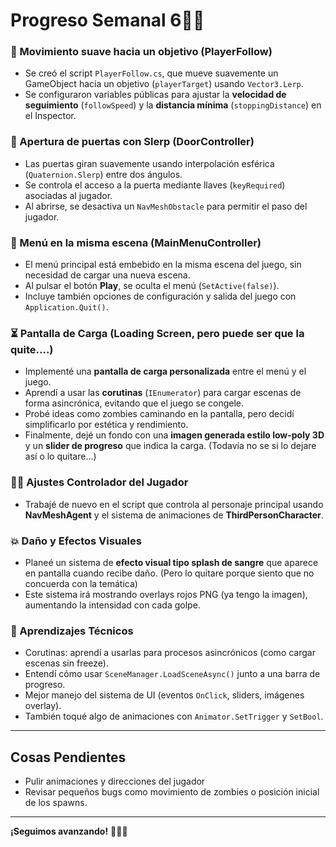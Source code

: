 # Progreso Semanal 6🧟‍🌾

### 🔹 Movimiento suave hacia un objetivo (PlayerFollow)
- Se creó el script `PlayerFollow.cs`, que mueve suavemente un GameObject hacia un objetivo (`playerTarget`) usando `Vector3.Lerp`.
- Se configuraron variables públicas para ajustar la **velocidad de seguimiento** (`followSpeed`) y la **distancia mínima** (`stoppingDistance`) en el Inspector.

### 🔹 Apertura de puertas con Slerp (DoorController)
- Las puertas giran suavemente usando interpolación esférica (`Quaternion.Slerp`) entre dos ángulos.
- Se controla el acceso a la puerta mediante llaves (`keyRequired`) asociadas al jugador.
- Al abrirse, se desactiva un `NavMeshObstacle` para permitir el paso del jugador.

### 🔹 Menú en la misma escena (MainMenuController)
- El menú principal está embebido en la misma escena del juego, sin necesidad de cargar una nueva escena.
- Al pulsar el botón **Play**, se oculta el menú (`SetActive(false)`).
- Incluye también opciones de configuración y salida del juego con `Application.Quit()`.

### ⏳ Pantalla de Carga (Loading Screen, pero puede ser que la quite....)
- Implementé una **pantalla de carga personalizada** entre el menú y el juego.
- Aprendí a usar las **corutinas** (`IEnumerator`) para cargar escenas de forma asincrónica, evitando que el juego se congele.
- Probé ideas como zombies caminando en la pantalla, pero decidí simplificarlo por estética y rendimiento.
- Finalmente, dejé un fondo con una **imagen generada estilo low-poly 3D** y un **slider de progreso** que indica la carga. (Todavía no se si lo dejare así o lo quitare...)

### 🧍‍♂️ Ajustes Controlador del Jugador
- Trabajé de nuevo en el script que controla al personaje principal usando **NavMeshAgent** y el sistema de animaciones de **ThirdPersonCharacter**.

### 💥 Daño y Efectos Visuales
  - Planeé un sistema de **efecto visual tipo splash de sangre** que aparece en pantalla cuando recibe daño. (Pero lo quitare porque siento que no concuerda con la temática)
  - Este sistema irá mostrando overlays rojos PNG (ya tengo la imagen), aumentando la intensidad con cada golpe.

### 🧠 Aprendizajes Técnicos
- Corutinas: aprendí a usarlas para procesos asincrónicos (como cargar escenas sin freeze).
- Entendí cómo usar `SceneManager.LoadSceneAsync()` junto a una barra de progreso.
- Mejor manejo del sistema de UI (eventos `OnClick`, sliders, imágenes overlay).
- También toqué algo de animaciones con `Animator.SetTrigger` y `SetBool`.

---

## Cosas Pendientes
- Pulir animaciones y direcciones del jugador
- Revisar pequeños bugs como movimiento de zombies o posición inicial de los spawns.
---

**¡Seguimos avanzando!** 🚜🧟‍♂️
